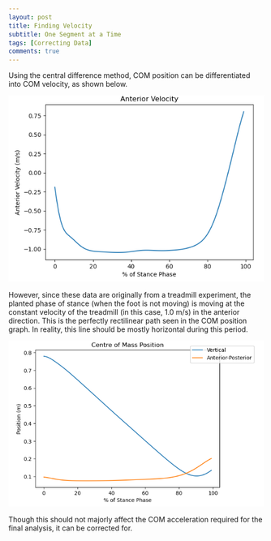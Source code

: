 ```yaml
---
layout: post
title: Finding Velocity 
subtitle: One Segment at a Time
tags: [Correcting Data]
comments: true
---
```


Using the central difference method, COM position can be differentiated into COM velocity, as shown below. 

![Velocity](/assets/img/Velocity.PNG)

However, since these data are originally from a treadmill experiment, the planted phase of stance (when the foot is not moving) is moving at the constant velocity of the treadmill (in this case, 1.0 m/s) in the anterior direction. This is the perfectly rectilinear path seen in the COM position graph. In reality, this line should be mostly horizontal during this period. 

![COM](/assets/img/MovingCOM.PNG)

Though this should not majorly affect the COM acceleration required for the final analysis, it can be corrected for.
